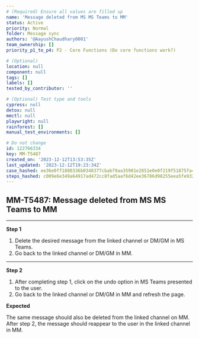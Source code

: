 ```yaml
---
# (Required) Ensure all values are filled up
name: 'Message deleted from MS MS Teams to MM'
status: Active
priority: Normal
folder: Message sync
authors: '@AayushChaudhary0001'
team_ownership: []
priority_p1_to_p4: P2 - Core Functions (Do core functions work?)

# (Optional)
location: null
component: null
tags: []
labels: []
tested_by_contributor: ''

# (Optional) Test type and tools
cypress: null
detox: null
mmctl: null
playwright: null
rainforest: []
manual_test_environments: []

# Do not change
id: 122766334
key: MM-T5487
created_on: '2023-12-12T13:53:35Z'
last_updated: '2023-12-12T19:23:34Z'
case_hashed: ee36e0ff1880336b0348377cbab79aa35901e2851e0e0f219f51875fa4eff9f1008bc338bde7d12f1af58b6b064e309d
steps_hashed: c009e6e349a64917ad472cc8fad5aaf6d42ee36786d98255eea5fe9325337b40935ef12de67c2552ada3447ad3d97fb0
---
```


<!-- (Auto-generated) Based on frontmatter's "key" and "name" -->

## MM-T5487: Message deleted from MS MS Teams to MM

---

**Step 1**

1. Delete the desired message from the linked channel or DM/GM in MS Teams.
2. Go back to the linked channel or DM/GM in MM.

---

**Step 2**

1. After completing step 1, click on the undo option in MS Teams presented to the user.
2. Go back to the linked channel or DM/GM in MM and refresh the page.

**Expected**

The same message should also be deleted from the linked channel on MM. After step 2, the message should reappear to the user in the linked channel in MM.
